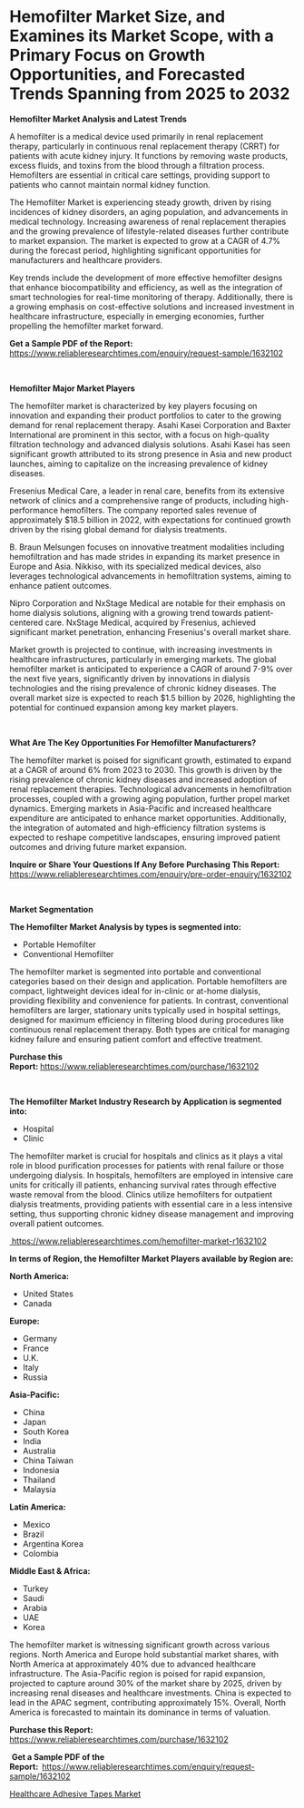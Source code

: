 <p><h1>Hemofilter Market Size, and Examines its Market Scope, with a Primary Focus on Growth Opportunities, and Forecasted Trends Spanning from 2025 to 2032</h1></p><p><strong>Hemofilter Market Analysis and Latest Trends</strong></p>
<p><p>A hemofilter is a medical device used primarily in renal replacement therapy, particularly in continuous renal replacement therapy (CRRT) for patients with acute kidney injury. It functions by removing waste products, excess fluids, and toxins from the blood through a filtration process. Hemofilters are essential in critical care settings, providing support to patients who cannot maintain normal kidney function.</p><p>The Hemofilter Market is experiencing steady growth, driven by rising incidences of kidney disorders, an aging population, and advancements in medical technology. Increasing awareness of renal replacement therapies and the growing prevalence of lifestyle-related diseases further contribute to market expansion. The market is expected to grow at a CAGR of 4.7% during the forecast period, highlighting significant opportunities for manufacturers and healthcare providers. </p><p>Key trends include the development of more effective hemofilter designs that enhance biocompatibility and efficiency, as well as the integration of smart technologies for real-time monitoring of therapy. Additionally, there is a growing emphasis on cost-effective solutions and increased investment in healthcare infrastructure, especially in emerging economies, further propelling the hemofilter market forward.</p></p>
<p><strong>Get a Sample PDF of the Report:&nbsp;</strong> <a href="https://www.reliableresearchtimes.com/enquiry/request-sample/1632102?utm_campaign=2722&utm_medium=2&utm_source=Github&utm_content=ia&utm_term=04032025&utm_id=hemofilter">https://www.reliableresearchtimes.com/enquiry/request-sample/1632102</a></p>
<p>&nbsp;</p>
<p><strong>Hemofilter Major Market Players</strong></p>
<p><p>The hemofilter market is characterized by key players focusing on innovation and expanding their product portfolios to cater to the growing demand for renal replacement therapy. Asahi Kasei Corporation and Baxter International are prominent in this sector, with a focus on high-quality filtration technology and advanced dialysis solutions. Asahi Kasei has seen significant growth attributed to its strong presence in Asia and new product launches, aiming to capitalize on the increasing prevalence of kidney diseases. </p><p>Fresenius Medical Care, a leader in renal care, benefits from its extensive network of clinics and a comprehensive range of products, including high-performance hemofilters. The company reported sales revenue of approximately $18.5 billion in 2022, with expectations for continued growth driven by the rising global demand for dialysis treatments.</p><p>B. Braun Melsungen focuses on innovative treatment modalities including hemofiltration and has made strides in expanding its market presence in Europe and Asia. Nikkiso, with its specialized medical devices, also leverages technological advancements in hemofiltration systems, aiming to enhance patient outcomes.</p><p>Nipro Corporation and NxStage Medical are notable for their emphasis on home dialysis solutions, aligning with a growing trend towards patient-centered care. NxStage Medical, acquired by Fresenius, achieved significant market penetration, enhancing Fresenius's overall market share.</p><p>Market growth is projected to continue, with increasing investments in healthcare infrastructures, particularly in emerging markets. The global hemofilter market is anticipated to experience a CAGR of around 7-9% over the next five years, significantly driven by innovations in dialysis technologies and the rising prevalence of chronic kidney diseases. The overall market size is expected to reach $1.5 billion by 2026, highlighting the potential for continued expansion among key market players.</p></p>
<p>&nbsp;</p>
<p><strong>What Are The Key Opportunities For Hemofilter Manufacturers?</strong></p>
<p><p>The hemofilter market is poised for significant growth, estimated to expand at a CAGR of around 6% from 2023 to 2030. This growth is driven by the rising prevalence of chronic kidney diseases and increased adoption of renal replacement therapies. Technological advancements in hemofiltration processes, coupled with a growing aging population, further propel market dynamics. Emerging markets in Asia-Pacific and increased healthcare expenditure are anticipated to enhance market opportunities. Additionally, the integration of automated and high-efficiency filtration systems is expected to reshape competitive landscapes, ensuring improved patient outcomes and driving future market expansion.</p></p>
<p><strong>Inquire or Share Your Questions If Any Before Purchasing This Report:</strong> <a href="https://www.reliableresearchtimes.com/enquiry/pre-order-enquiry/1632102?utm_campaign=2722&utm_medium=2&utm_source=Github&utm_content=ia&utm_term=04032025&utm_id=hemofilter">https://www.reliableresearchtimes.com/enquiry/pre-order-enquiry/1632102</a></p>
<p>&nbsp;</p>
<p><strong>Market Segmentation</strong></p>
<p><strong>The Hemofilter Market Analysis by types is segmented into:</strong></p>
<p><ul><li>Portable Hemofilter</li><li>Conventional Hemofilter</li></ul></p>
<p><p>The hemofilter market is segmented into portable and conventional categories based on their design and application. Portable hemofilters are compact, lightweight devices ideal for in-clinic or at-home dialysis, providing flexibility and convenience for patients. In contrast, conventional hemofilters are larger, stationary units typically used in hospital settings, designed for maximum efficiency in filtering blood during procedures like continuous renal replacement therapy. Both types are critical for managing kidney failure and ensuring patient comfort and effective treatment.</p></p>
<p><strong>Purchase this Report:&nbsp;</strong><a href="https://www.reliableresearchtimes.com/purchase/1632102?utm_campaign=2722&utm_medium=2&utm_source=Github&utm_content=ia&utm_term=04032025&utm_id=hemofilter">https://www.reliableresearchtimes.com/purchase/1632102</a></p>
<p>&nbsp;</p>
<p><strong>The Hemofilter Market Industry Research by Application is segmented into:</strong></p>
<p><ul><li>Hospital</li><li>Clinic</li></ul></p>
<p><p>The hemofilter market is crucial for hospitals and clinics as it plays a vital role in blood purification processes for patients with renal failure or those undergoing dialysis. In hospitals, hemofilters are employed in intensive care units for critically ill patients, enhancing survival rates through effective waste removal from the blood. Clinics utilize hemofilters for outpatient dialysis treatments, providing patients with essential care in a less intensive setting, thus supporting chronic kidney disease management and improving overall patient outcomes.</p></p>
<p><a href="https://www.reliableresearchtimes.com/hemofilter-market-r1632102?utm_campaign=2722&utm_medium=2&utm_source=Github&utm_content=ia&utm_term=04032025&utm_id=hemofilter">&nbsp;https://www.reliableresearchtimes.com/hemofilter-market-r1632102</a></p>
<p><strong>In terms of Region, the Hemofilter Market Players available by Region are:</strong></p>
<p>
    <p> <strong> North America: </strong>
        <ul>
            <li>United States</li>
            <li>Canada</li>
        </ul>
        </p> 
    <p> <strong> Europe: </strong>
        <ul>
            <li>Germany</li>
            <li>France</li>
            <li>U.K.</li>
            <li>Italy</li>
            <li>Russia</li>
        </ul>
        </p> 
    <p> <strong> Asia-Pacific: </strong>
        <ul>
            <li>China</li>
            <li>Japan</li>
            <li>South Korea</li>
            <li>India</li>
            <li>Australia</li>
            <li>China Taiwan</li>
            <li>Indonesia</li>
            <li>Thailand</li>
            <li>Malaysia</li>
        </ul>
        </p> 
    <p> <strong> Latin America: </strong>
        <ul>
            <li>Mexico</li>
            <li>Brazil</li>
            <li>Argentina Korea</li>
            <li>Colombia</li>
        </ul>
        </p> 
    <p> <strong> Middle East & Africa: </strong>
        <ul>
            <li>Turkey</li>
            <li>Saudi</li>
            <li>Arabia</li>
            <li>UAE</li>
            <li>Korea</li>
        </ul>
    </p>
    </p>
<p><p>The hemofilter market is witnessing significant growth across various regions. North America and Europe hold substantial market shares, with North America at approximately 40% due to advanced healthcare infrastructure. The Asia-Pacific region is poised for rapid expansion, projected to capture around 30% of the market share by 2025, driven by increasing renal diseases and healthcare investments. China is expected to lead in the APAC segment, contributing approximately 15%. Overall, North America is forecasted to maintain its dominance in terms of valuation.</p></p>
<p><strong>Purchase this Report: </strong><a href="https://www.reliableresearchtimes.com/purchase/1632102?utm_campaign=2722&utm_medium=2&utm_source=Github&utm_content=ia&utm_term=04032025&utm_id=hemofilter">https://www.reliableresearchtimes.com/purchase/1632102</a></p>
<p>&nbsp;<strong>Get a Sample PDF of the Report:&nbsp;&nbsp;</strong><a href="https://www.reliableresearchtimes.com/enquiry/request-sample/1632102?utm_campaign=2722&utm_medium=2&utm_source=Github&utm_content=ia&utm_term=04032025&utm_id=hemofilter">https://www.reliableresearchtimes.com/enquiry/request-sample/1632102</a></p>
<p><strong></strong></p>
<p><p><a href="https://github.com/tashiafun920/Market-Research-Report-List-1/blob/main/healthcare-adhesive-tapes-market.md?utm_campaign=2722&utm_medium=2&utm_source=Github&utm_content=ia&utm_term=04032025&utm_id=hemofilter">Healthcare Adhesive Tapes Market</a></p></p>